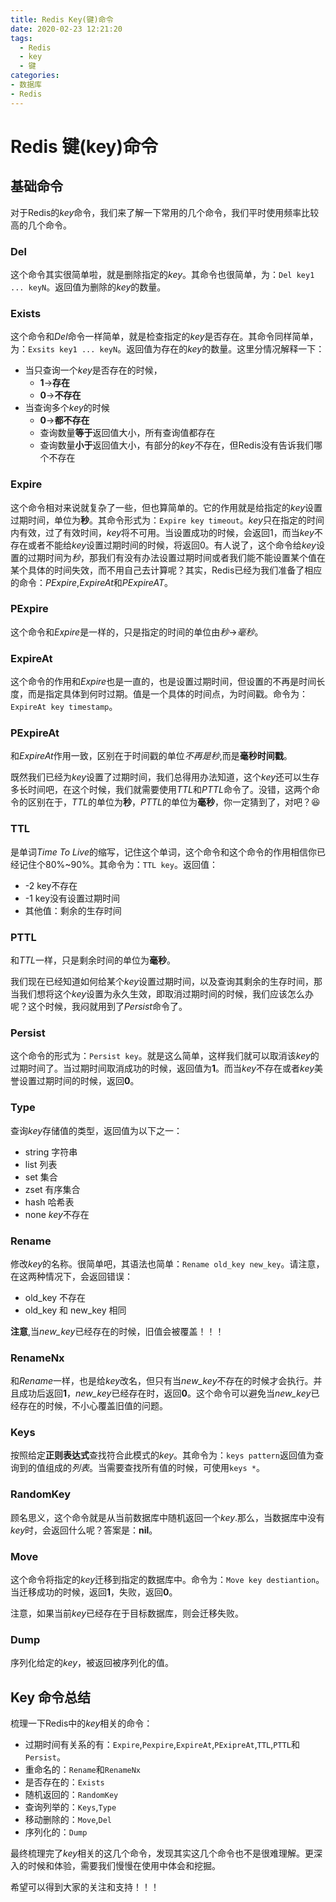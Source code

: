 ```yaml
---
title: Redis Key(键)命令
date: 2020-02-23 12:21:20
tags:
  - Redis
  - key
  - 键
categories:
- 数据库
- Redis
---
```

# Redis 键(key)命令

## 基础命令

对于Redis的*key*命令，我们来了解一下常用的几个命令，我们平时使用频率比较高的几个命令。

### Del

这个命令其实很简单啦，就是删除指定的*key*。其命令也很简单，为：`Del key1 ... keyN`。返回值为删除的*key*的数量。

### Exists

这个命令和*Del*命令一样简单，就是检查指定的*key*是否存在。其命令同样简单，为：`Exsits key1 ... keyN`。返回值为存在的*key*的数量。这里分情况解释一下：

+ 当只查询一个*key*是否存在的时候，
  + **1**->**存在**
  + **0**->**不存在**
+ 当查询多个*key*的时候
  + **0**->**都不存在**
  + 查询数量**等于**返回值大小，所有查询值都存在
  + 查询数量**小于**返回值大小，有部分的*key*不存在，但Redis没有告诉我们哪个不存在

### Expire

这个命令相对来说就复杂了一些，但也算简单的。它的作用就是给指定的*key*设置过期时间，单位为**秒**。其命令形式为：`Expire key timeout`。*key*只在指定的时间内有效，过了有效时间，*key*将不可用。当设置成功的时候，会返回1，而当*key*不存在或者不能给*key*设置过期时间的时候，将返回0。有人说了，这个命令给*key*设置的过期时间为*秒*，那我们有没有办法设置过期时间或者我们能不能设置某个值在某个具体的时间失效，而不用自己去计算呢？其实，Redis已经为我们准备了相应的命令：*PExpire*,*ExpireAt*和*PExpireAT*。

### PExpire

这个命令和*Expire*是一样的，只是指定的时间的单位由*秒*->*毫秒*。

### ExpireAt

这个命令的作用和*Expire*也是一直的，也是设置过期时间，但设置的不再是时间长度，而是指定具体到何时过期。值是一个具体的时间点，为时间戳。命令为：`ExpireAt key timestamp`。

### PExpireAt

和*ExpireAt*作用一致，区别在于时间戳的单位*不再是秒*,而是**毫秒时间戳**。

既然我们已经为*key*设置了过期时间，我们总得用办法知道，这个*key*还可以生存多长时间吧，在这个时候，我们就需要使用*TTL*和*PTTL*命令了。没错，这两个命令的区别在于，*TTL*的单位为**秒**，*PTTL*的单位为**毫秒**，你一定猜到了，对吧？:laughing:

### TTL

是单词*Time To Live*的缩写，记住这个单词，这个命令和这个命令的作用相信你已经记住个80%~90%。其命令为：`TTL key`。返回值：

+ -2 key不存在
+ -1 key没有设置过期时间
+ 其他值：剩余的生存时间

### PTTL

和*TTL*一样，只是剩余时间的单位为**毫秒**。

我们现在已经知道如何给某个*key*设置过期时间，以及查询其剩余的生存时间，那当我们想将这个*key*设置为永久生效，即取消过期时间的时候，我们应该怎么办呢？这个时候，我闷就用到了*Persist*命令了。

### Persist

这个命令的形式为：`Persist key`。就是这么简单，这样我们就可以取消该*key*的过期时间了。当过期时间取消成功的时候，返回值为**1**。而当*key*不存在或者*key*美誉设置过期时间的时候，返回**0**。

### Type

查询*key*存储值的类型，返回值为以下之一：

+ string 字符串
+ list 列表
+ set 集合
+ zset 有序集合
+ hash 哈希表
+ none *key*不存在

### Rename

修改*key*的名称。很简单吧，其语法也简单：`Rename old_key new_key`。请注意，在这两种情况下，会返回错误：

+ old_key 不存在
+ old_key 和 new_key 相同

**注意**,当*new_key*已经存在的时候，旧值会被覆盖！！！

### RenameNx

和*Rename*一样，也是给*key*改名，但只有当*new_key*不存在的时候才会执行。并且成功后返回**1**，*new_key*已经存在时，返回**0**。这个命令可以避免当*new_key*已经存在的时候，不小心覆盖旧值的问题。

### Keys

按照给定**正则表达式**查找符合此模式的*key*。其命令为：`keys pattern`返回值为查询到的值组成的*列表*。当需要查找所有值的时候，可使用`keys *`。

### RandomKey

顾名思义，这个命令就是从当前数据库中随机返回一个*key*.那么，当数据库中没有*key*时，会返回什么呢？答案是：**nil**。

### Move

这个命令将指定的*key*迁移到指定的数据库中。命令为：`Move key destiantion`。当迁移成功的时候，返回**1**，失败，返回**0**。

注意，如果当前*key*已经存在于目标数据库，则会迁移失败。

### Dump

序列化给定的*key*，被返回被序列化的值。

## Key 命令总结

梳理一下Redis中的*key*相关的命令：

+ 过期时间有关系的有：`Expire`,`Pexpire`,`ExpireAt`,`PExipreAt`,`TTL`,`PTTL`和`Persist`。
+ 重命名的：`Rename`和`RenameNx`
+ 是否存在的：`Exists`
+ 随机返回的：`RandomKey`
+ 查询列举的：`Keys`,`Type`
+ 移动删除的：`Move`,`Del`
+ 序列化的：`Dump`

最终梳理完了*key*相关的这几个命令，发现其实这几个命令也不是很难理解。更深入的时候和体验，需要我们慢慢在使用中体会和挖掘。

希望可以得到大家的关注和支持！！！

